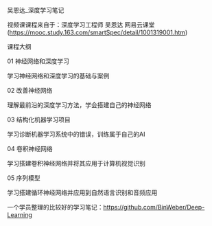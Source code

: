 吴恩达_深度学习笔记

视频课课程来自于：深度学习工程师  吴恩达 网易云课堂(https://mooc.study.163.com/smartSpec/detail/1001319001.htm)

课程大纲

01 神经网络和深度学习

学习神经网络和深度学习的基础与案例

02 改善神经网络

理解最前沿的深度学习方法，学会搭建自己的神经网络

03 结构化机器学习项目

学习诊断机器学习系统中的错误，训练属于自己的AI

04 卷积神经网络

学习搭建卷积神经网络并将其应用于计算机视觉识别

05 序列模型

学习搭建循环神经网络并应用到自然语言识别和音频应用


一个学员整理的比较好的学习笔记：https://github.com/BinWeber/Deep-Learning  

